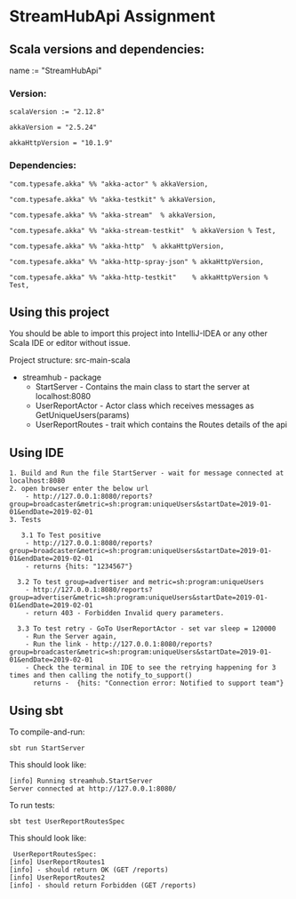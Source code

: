 # StreamHubApi Assignment

## Scala versions and dependencies:
name := "StreamHubApi"

### Version:
```
scalaVersion := "2.12.8"

akkaVersion = "2.5.24"

akkaHttpVersion = "10.1.9"
```
### Dependencies:
```
"com.typesafe.akka" %% "akka-actor" % akkaVersion,

"com.typesafe.akka" %% "akka-testkit" % akkaVersion,

"com.typesafe.akka" %% "akka-stream"  % akkaVersion,

"com.typesafe.akka" %% "akka-stream-testkit"  % akkaVersion % Test,

"com.typesafe.akka" %% "akka-http"  % akkaHttpVersion,

"com.typesafe.akka" %% "akka-http-spray-json" % akkaHttpVersion,

"com.typesafe.akka" %% "akka-http-testkit"    % akkaHttpVersion % Test,
```

## Using this project

You should be able to import this project into IntelliJ-IDEA or any other Scala
IDE or editor without issue.

Project structure:
src-main-scala
- streamhub     - package
  - StartServer - Contains the main class to start the server at localhost:8080
  - UserReportActor - Actor class which receives messages as GetUniqueUsers(params)
  - UserReportRoutes - trait which contains the Routes details of the api
## Using IDE
```
1. Build and Run the file StartServer - wait for message connected at localhost:8080
2. open browser enter the below url
    - http://127.0.0.1:8080/reports?group=broadcaster&metric=sh:program:uniqueUsers&startDate=2019-01-01&endDate=2019-02-01
3. Tests 

   3.1 To Test positive 
    - http://127.0.0.1:8080/reports?group=broadcaster&metric=sh:program:uniqueUsers&startDate=2019-01-01&endDate=2019-02-01
    - returns {hits: "1234567"}
    
  3.2 To test group=advertiser and metric=sh:program:uniqueUsers 
    - http://127.0.0.1:8080/reports?group=advertiser&metric=sh:program:uniqueUsers&startDate=2019-01-01&endDate=2019-02-01
    - return 403 - Forbidden Invalid query parameters.
    
  3.3 To test retry - GoTo UserReportActor - set var sleep = 120000
    - Run the Server again,
    - Run the link - http://127.0.0.1:8080/reports?group=broadcaster&metric=sh:program:uniqueUsers&startDate=2019-01-01&endDate=2019-02-01
    - Check the terminal in IDE to see the retrying happening for 3 times and then calling the notify_to_support() 
      returns -  {hits: "Connection error: Notified to support team"}
```
## Using sbt
To compile-and-run:

```
sbt run StartServer
```

This should look like:
```
[info] Running streamhub.StartServer
Server connected at http://127.0.0.1:8080/
```

To run tests:

```
sbt test UserReportRoutesSpec
```

This should look like:

```
 UserReportRoutesSpec:
[info] UserReportRoutes1
[info] - should return OK (GET /reports)
[info] UserReportRoutes2
[info] - should return Forbidden (GET /reports)
```
